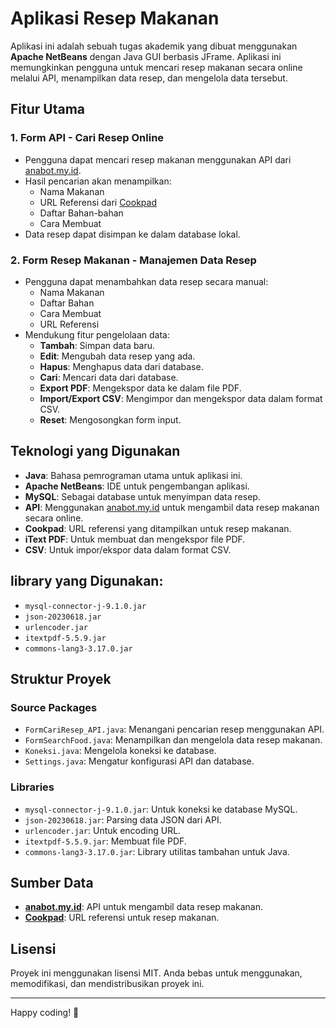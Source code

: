 # Aplikasi Resep Makanan

Aplikasi ini adalah sebuah tugas akademik yang dibuat menggunakan **Apache NetBeans** dengan Java GUI berbasis JFrame. Aplikasi ini memungkinkan pengguna untuk mencari resep makanan secara online melalui API, menampilkan data resep, dan mengelola data tersebut.

## Fitur Utama

### 1. Form API - **Cari Resep Online**
- Pengguna dapat mencari resep makanan menggunakan API dari [anabot.my.id](https://anabot.my.id/).
- Hasil pencarian akan menampilkan:
  - Nama Makanan
  - URL Referensi dari [Cookpad](https://cookpad.com/)
  - Daftar Bahan-bahan
  - Cara Membuat
- Data resep dapat disimpan ke dalam database lokal.

### 2. Form Resep Makanan - **Manajemen Data Resep**
- Pengguna dapat menambahkan data resep secara manual:
  - Nama Makanan
  - Daftar Bahan
  - Cara Membuat
  - URL Referensi
- Mendukung fitur pengelolaan data:
  - **Tambah**: Simpan data baru.
  - **Edit**: Mengubah data resep yang ada.
  - **Hapus**: Menghapus data dari database.
  - **Cari**: Mencari data dari database.
  - **Export PDF**: Mengekspor data ke dalam file PDF.
  - **Import/Export CSV**: Mengimpor dan mengekspor data dalam format CSV.
  - **Reset**: Mengosongkan form input.

## Teknologi yang Digunakan

- **Java**: Bahasa pemrograman utama untuk aplikasi ini.
- **Apache NetBeans**: IDE untuk pengembangan aplikasi.
- **MySQL**: Sebagai database untuk menyimpan data resep.
- **API**: Menggunakan [anabot.my.id](https://anabot.my.id/) untuk mengambil data resep makanan secara online.
- **Cookpad**: URL referensi yang ditampilkan untuk resep makanan.
- **iText PDF**: Untuk membuat dan mengekspor file PDF.
- **CSV**: Untuk impor/ekspor data dalam format CSV.


## library yang Digunakan:
   - `mysql-connector-j-9.1.0.jar`
   - `json-20230618.jar`
   - `urlencoder.jar`
   - `itextpdf-5.5.9.jar`
   - `commons-lang3-3.17.0.jar`

## Struktur Proyek

### Source Packages
- `FormCariResep_API.java`: Menangani pencarian resep menggunakan API.
- `FormSearchFood.java`: Menampilkan dan mengelola data resep makanan.
- `Koneksi.java`: Mengelola koneksi ke database.
- `Settings.java`: Mengatur konfigurasi API dan database.

### Libraries
- `mysql-connector-j-9.1.0.jar`: Untuk koneksi ke database MySQL.
- `json-20230618.jar`: Parsing data JSON dari API.
- `urlencoder.jar`: Untuk encoding URL.
- `itextpdf-5.5.9.jar`: Membuat file PDF.
- `commons-lang3-3.17.0.jar`: Library utilitas tambahan untuk Java.

## Sumber Data

- **[anabot.my.id](https://anabot.my.id/)**: API untuk mengambil data resep makanan.
- **[Cookpad](https://cookpad.com/)**: URL referensi untuk resep makanan.

## Lisensi

Proyek ini menggunakan lisensi MIT. Anda bebas untuk menggunakan, memodifikasi, dan mendistribusikan proyek ini.

---

Happy coding! 🚀